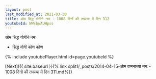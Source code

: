 ```yaml
---
layout: post
last_modified_at: 2021-03-30
title: ओम सिद्ध योगीने नमः - 1008 दिनों की तपस्या में दिन 312
youtubeId: NWsbwAUHpss
---
```

 
 
 ओम सिद्ध योगीने नमः  
 
 -  सिद्ध योगी कोण कोण 
 
  
 
  
 
 
 
 
 
 


{% include youtubePlayer.html id=page.youtubeId %}
 
[Next]({{ site.baseurl }}{% link  split1/_posts/2014-04-15-ओम वामनाच्या नमः - 1008 दिनों की तपस्या में दिन 311.md%})
 

